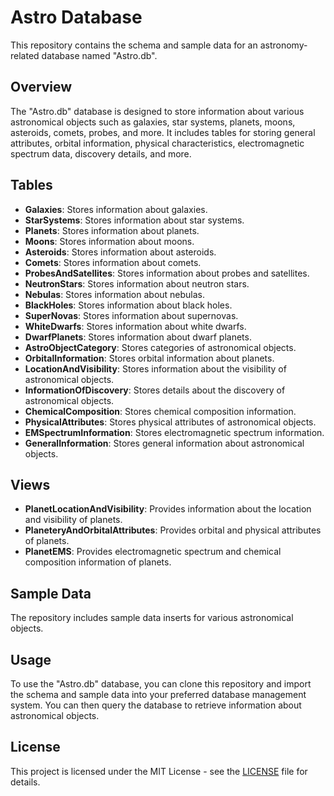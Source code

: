 # Astro Database

This repository contains the schema and sample data for an astronomy-related database named "Astro.db".

## Overview

The "Astro.db" database is designed to store information about various astronomical objects such as galaxies, star systems, planets, moons, asteroids, comets, probes, and more. It includes tables for storing general attributes, orbital information, physical characteristics, electromagnetic spectrum data, discovery details, and more.

## Tables

- **Galaxies**: Stores information about galaxies.
- **StarSystems**: Stores information about star systems.
- **Planets**: Stores information about planets.
- **Moons**: Stores information about moons.
- **Asteroids**: Stores information about asteroids.
- **Comets**: Stores information about comets.
- **ProbesAndSatellites**: Stores information about probes and satellites.
- **NeutronStars**: Stores information about neutron stars.
- **Nebulas**: Stores information about nebulas.
- **BlackHoles**: Stores information about black holes.
- **SuperNovas**: Stores information about supernovas.
- **WhiteDwarfs**: Stores information about white dwarfs.
- **DwarfPlanets**: Stores information about dwarf planets.
- **AstroObjectCategory**: Stores categories of astronomical objects.
- **OrbitalInformation**: Stores orbital information about planets.
- **LocationAndVisibility**: Stores information about the visibility of astronomical objects.
- **InformationOfDiscovery**: Stores details about the discovery of astronomical objects.
- **ChemicalComposition**: Stores chemical composition information.
- **PhysicalAttributes**: Stores physical attributes of astronomical objects.
- **EMSpectrumInformation**: Stores electromagnetic spectrum information.
- **GeneralInformation**: Stores general information about astronomical objects.

## Views

- **PlanetLocationAndVisibility**: Provides information about the location and visibility of planets.
- **PlaneteryAndOrbitalAttributes**: Provides orbital and physical attributes of planets.
- **PlanetEMS**: Provides electromagnetic spectrum and chemical composition information of planets.

## Sample Data

The repository includes sample data inserts for various astronomical objects.

## Usage

To use the "Astro.db" database, you can clone this repository and import the schema and sample data into your preferred database management system. You can then query the database to retrieve information about astronomical objects.

## License

This project is licensed under the MIT License - see the [LICENSE](LICENSE) file for details.
